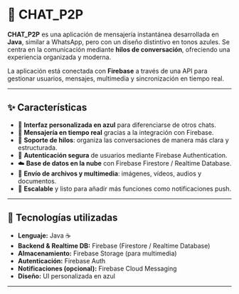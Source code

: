 # 📱 CHAT_P2P  

**CHAT_P2P** es una aplicación de mensajería instantánea desarrollada en **Java**, similar a WhatsApp, pero con un diseño distintivo en tonos azules. Se centra en la comunicación mediante **hilos de conversación**, ofreciendo una experiencia organizada y moderna.  

La aplicación está conectada con **Firebase** a través de una API para gestionar usuarios, mensajes, multimedia y sincronización en tiempo real.  

---

## ✨ Características  

- 🔵 **Interfaz personalizada en azul** para diferenciarse de otros chats.  
- 💬 **Mensajería en tiempo real** gracias a la integración con Firebase.  
- 🧵 **Soporte de hilos**: organiza las conversaciones de manera más clara y estructurada.  
- 🔐 **Autenticación segura** de usuarios mediante Firebase Authentication.  
- ☁️ **Base de datos en la nube** con Firebase Firestore / Realtime Database.  
- 📎 **Envío de archivos y multimedia**: imágenes, vídeos, audios y documentos.  
- 📲 **Escalable** y listo para añadir más funciones como notificaciones push.  

---

## 🚀 Tecnologías utilizadas  

- **Lenguaje:** Java ☕  
- **Backend & Realtime DB:** Firebase (Firestore / Realtime Database)  
- **Almacenamiento:** Firebase Storage (para multimedia)  
- **Autenticación:** Firebase Auth  
- **Notificaciones (opcional):** Firebase Cloud Messaging  
- **Diseño:** UI personalizada en azul  

---

